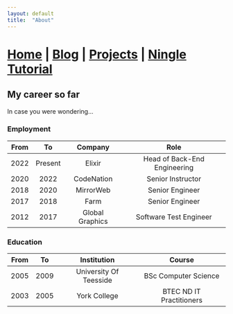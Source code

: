 ```yaml
---
layout: default
title:  "About"
---
```


# [Home](index.markdown) | [Blog](blog.markdown) | [Projects](projects.markdown) | [Ningle Tutorial](_posts/2024-12-29-ningle-1.md)

## My career so far

In case you were wondering...

### Employment

| From  | To      | Company         | Role                         |
| :---: | :-----: | :-------------: | :--------------------------: |
| 2022  | Present | Elixir          | Head of Back-End Engineering |
| 2020  | 2022    | CodeNation      | Senior Instructor            |
| 2018  | 2020    | MirrorWeb       | Senior Engineer              |
| 2017  | 2018    | Farm            | Senior Engineer              |
| 2012  | 2017    | Global Graphics | Software Test Engineer       |


### Education

| From  | To      | Institution            | Course                   |
| :---: | :-----: | :--------------------: | :----------------------: |
| 2005  | 2009    | University Of Teesside | BSc Computer Science     |
| 2003  | 2005    | York College           | BTEC ND IT Practitioners |
